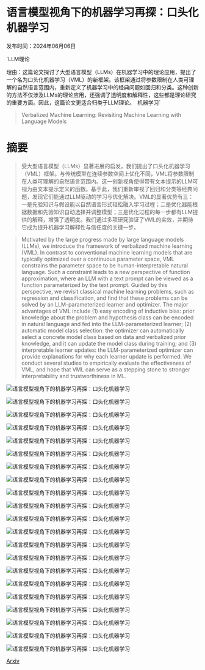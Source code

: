 # 语言模型视角下的机器学习再探：口头化机器学习

发布时间：2024年06月06日

`LLM理论

理由：这篇论文探讨了大型语言模型（LLMs）在机器学习中的理论应用，提出了一个名为口头化机器学习（VML）的新框架。该框架通过将参数限制在人类可理解的自然语言范围内，重新定义了机器学习中的经典问题如回归和分类。这种创新的方法不仅涉及LLMs的理论应用，还强调了透明度和解释性，这些都是理论研究的重要方面。因此，这篇论文更适合归类于LLM理论。` `机器学习`

> Verbalized Machine Learning: Revisiting Machine Learning with Language Models

# 摘要

> 受大型语言模型（LLMs）显著进展的启发，我们提出了口头化机器学习（VML）框架。与传统模型在连续参数空间上优化不同，VML将参数限制在人类可理解的自然语言范围内。这一创新视角使得带有文本提示的LLM可视为由文本提示定义的函数。基于此，我们重新审视了回归和分类等经典问题，发现它们能通过LLM驱动的学习与优化解决。VML的显著优势有三：一是先验知识与假设能以自然语言形式轻松融入学习过程；二是优化器能根据数据和先验知识自动选择并调整模型；三是优化过程的每一步都有LLM提供的解释，增强了透明度。我们通过多项研究验证了VML的实效，并期待它成为提升机器学习解释性与信任度的关键一步。

> Motivated by the large progress made by large language models (LLMs), we introduce the framework of verbalized machine learning (VML). In contrast to conventional machine learning models that are typically optimized over a continuous parameter space, VML constrains the parameter space to be human-interpretable natural language. Such a constraint leads to a new perspective of function approximation, where an LLM with a text prompt can be viewed as a function parameterized by the text prompt. Guided by this perspective, we revisit classical machine learning problems, such as regression and classification, and find that these problems can be solved by an LLM-parameterized learner and optimizer. The major advantages of VML include (1) easy encoding of inductive bias: prior knowledge about the problem and hypothesis class can be encoded in natural language and fed into the LLM-parameterized learner; (2) automatic model class selection: the optimizer can automatically select a concrete model class based on data and verbalized prior knowledge, and it can update the model class during training; and (3) interpretable learner updates: the LLM-parameterized optimizer can provide explanations for why each learner update is performed. We conduct several studies to empirically evaluate the effectiveness of VML, and hope that VML can serve as a stepping stone to stronger interpretability and trustworthiness in ML.

![语言模型视角下的机器学习再探：口头化机器学习](../../../paper_images/2406.04344/x1.png)

![语言模型视角下的机器学习再探：口头化机器学习](../../../paper_images/2406.04344/x2.png)

![语言模型视角下的机器学习再探：口头化机器学习](../../../paper_images/2406.04344/x3.png)

![语言模型视角下的机器学习再探：口头化机器学习](../../../paper_images/2406.04344/x4.png)

![语言模型视角下的机器学习再探：口头化机器学习](../../../paper_images/2406.04344/x5.png)

![语言模型视角下的机器学习再探：口头化机器学习](../../../paper_images/2406.04344/x6.png)

![语言模型视角下的机器学习再探：口头化机器学习](../../../paper_images/2406.04344/x7.png)

![语言模型视角下的机器学习再探：口头化机器学习](../../../paper_images/2406.04344/x8.png)

![语言模型视角下的机器学习再探：口头化机器学习](../../../paper_images/2406.04344/x9.png)

![语言模型视角下的机器学习再探：口头化机器学习](../../../paper_images/2406.04344/x10.png)

![语言模型视角下的机器学习再探：口头化机器学习](../../../paper_images/2406.04344/x11.png)

![语言模型视角下的机器学习再探：口头化机器学习](../../../paper_images/2406.04344/x12.png)

![语言模型视角下的机器学习再探：口头化机器学习](../../../paper_images/2406.04344/x13.png)

![语言模型视角下的机器学习再探：口头化机器学习](../../../paper_images/2406.04344/x14.png)

![语言模型视角下的机器学习再探：口头化机器学习](../../../paper_images/2406.04344/x15.png)

![语言模型视角下的机器学习再探：口头化机器学习](../../../paper_images/2406.04344/x16.png)

![语言模型视角下的机器学习再探：口头化机器学习](../../../paper_images/2406.04344/x17.png)

![语言模型视角下的机器学习再探：口头化机器学习](../../../paper_images/2406.04344/x18.png)

![语言模型视角下的机器学习再探：口头化机器学习](../../../paper_images/2406.04344/x19.png)

![语言模型视角下的机器学习再探：口头化机器学习](../../../paper_images/2406.04344/x20.png)

![语言模型视角下的机器学习再探：口头化机器学习](../../../paper_images/2406.04344/x21.png)

[Arxiv](https://arxiv.org/abs/2406.04344)
